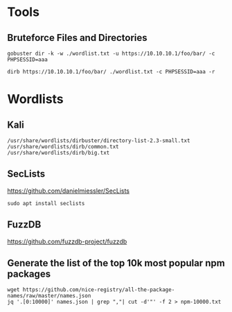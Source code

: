 # Tools

## Bruteforce Files and Directories

`gobuster dir -k -w ./wordlist.txt -u https://10.10.10.1/foo/bar/ -c PHPSESSID=aaa`

`dirb https://10.10.10.1/foo/bar/ ./wordlist.txt -c PHPSESSID=aaa -r`

# Wordlists

## Kali

```
/usr/share/wordlists/dirbuster/directory-list-2.3-small.txt
/usr/share/wordlists/dirb/common.txt
/usr/share/wordlists/dirb/big.txt
```

## SecLists

https://github.com/danielmiessler/SecLists

`sudo apt install seclists`

## FuzzDB 

https://github.com/fuzzdb-project/fuzzdb

## Generate the list of the top 10k most popular npm packages

```
wget https://github.com/nice-registry/all-the-package-names/raw/master/names.json
jq '.[0:10000]' names.json | grep ","| cut -d'"' -f 2 > npm-10000.txt
```
